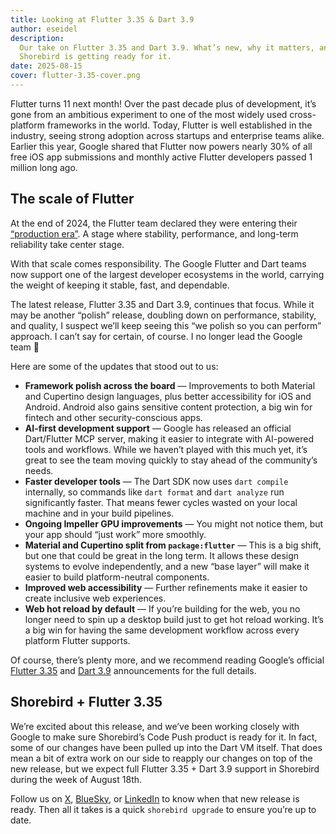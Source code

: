 ```yaml
---
title: Looking at Flutter 3.35 & Dart 3.9
author: eseidel
description:
  Our take on Flutter 3.35 and Dart 3.9. What’s new, why it matters, and how
  Shorebird is getting ready for it.
date: 2025-08-15
cover: flutter-3.35-cover.png
---
```


Flutter turns 11 next month! Over the past decade plus of development, it’s gone
from an ambitious experiment to one of the most widely used cross-platform
frameworks in the world. Today, Flutter is well established in the industry,
seeing strong adoption across startups and enterprise teams alike. Earlier this
year, Google shared that Flutter now powers nearly 30% of all free iOS app
submissions and monthly active Flutter developers passed 1 million long ago.

## The scale of Flutter

At the end of 2024, the Flutter team declared they were entering their
[“production era”](https://medium.com/flutter/flutter-in-production-f9418261d8e1).
A stage where stability, performance, and long-term reliability take center
stage.

With that scale comes responsibility. The Google Flutter and Dart teams now
support one of the largest developer ecosystems in the world, carrying the
weight of keeping it stable, fast, and dependable.

The latest release, Flutter 3.35 and Dart 3.9, continues that focus. While it
may be another “polish” release, doubling down on performance, stability, and
quality, I suspect we’ll keep seeing this “we polish so you can perform”
approach. I can’t say for certain, of course. I no longer lead the Google team
🙂

Here are some of the updates that stood out to us:

- **Framework polish across the board** — Improvements to both Material and
  Cupertino design languages, plus better accessibility for iOS and Android.
  Android also gains sensitive content protection, a big win for fintech and
  other security-conscious apps.
- **AI-first development support** — Google has released an official
  Dart/Flutter MCP server, making it easier to integrate with AI-powered tools
  and workflows. While we haven’t played with this much yet, it’s great to see
  the team moving quickly to stay ahead of the community’s needs.
- **Faster developer tools** — The Dart SDK now uses `dart compile` internally,
  so commands like `dart format` and `dart analyze` run significantly faster.
  That means fewer cycles wasted on your local machine and in your build
  pipelines.
- **Ongoing Impeller GPU improvements** — You might not notice them, but your
  app should “just work” more smoothly.
- **Material and Cupertino split from `package:flutter`** — This is a big shift,
  but one that could be great in the long term. It allows these design systems
  to evolve independently, and a new “base layer” will make it easier to build
  platform-neutral components.
- **Improved web accessibility** — Further refinements make it easier to create
  inclusive web experiences.
- **Web hot reload by default** — If you’re building for the web, you no longer
  need to spin up a desktop build just to get hot reload working. It’s a big win
  for having the same development workflow across every platform Flutter
  supports.

Of course, there’s plenty more, and we recommend reading Google’s official
[Flutter 3.35](https://medium.com/flutter/whats-new-in-flutter-3-35-c58ef72e3766)
and [Dart 3.9](https://medium.com/dartlang/announcing-dart-3-9-ba49e8f38298)
announcements for the full details.

## Shorebird + Flutter 3.35

We’re excited about this release, and we’ve been working closely with Google to
make sure Shorebird’s Code Push product is ready for it. In fact, some of our
changes have been pulled up into the Dart VM itself. That does mean a bit of
extra work on our side to reapply our changes on top of the new release, but we
expect full Flutter 3.35 + Dart 3.9 support in Shorebird during the week of
August 18th.

Follow us on [X](https://twitter.com/shorebirddev),
[BlueSky](https://bsky.app/profile/shorebird.dev), or
[LinkedIn](https://www.linkedin.com/company/shorebirddev) to know when that new
release is ready. Then all it takes is a quick `shorebird upgrade` to ensure
you’re up to date.
